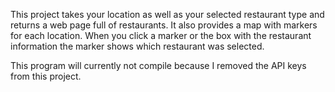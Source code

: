This project takes your location as well as your selected restaurant type and returns a web page full of restaurants. It also provides a map with markers for each location.
When you click a marker or the box with the restaurant information the marker shows which restaurant was selected. 

This program will currently not compile because I removed the API keys from this project. 
